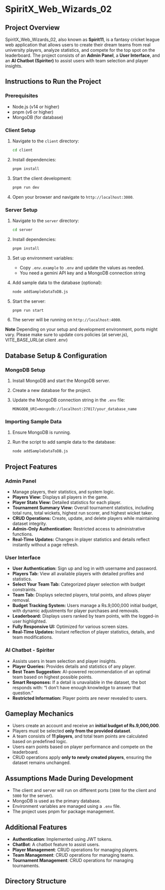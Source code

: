 # SpiritX_Web_Wizards_02

## Project Overview

SpiritX_Web_Wizards_02, also known as **Spirit11**, is a fantasy cricket league web application that allows users to create their dream teams from real university players, analyze statistics, and compete for the top spot on the leaderboard. The project consists of an **Admin Panel**, a **User Interface**, and an **AI Chatbot (Spiriter)** to assist users with team selection and player insights.

## Instructions to Run the Project

### Prerequisites

- Node.js (v14 or higher)
- pnpm (v6 or higher)
- MongoDB (for database)

### Client Setup

1. Navigate to the `client` directory:
    ```sh
    cd client
    ```

2. Install dependencies:
    ```sh
    pnpm install
    ```

3. Start the client development:
    ```sh
    pnpm run dev
    ```

4. Open your browser and navigate to `http://localhost:3000`.

### Server Setup

1. Navigate to the `server` directory:
    ```sh
    cd server
    ```

2. Install dependencies:
    ```sh
    pnpm install
    ```

3. Set up environment variables:
    - Copy `.env.example` to `.env` and update the values as needed.
    - You need a gemini API key and a MongoDB connection string

4. Add sample data to the database (optional):
    
    ```sh
    node addSampleDataToDB.js
    ```

5. Start the server:
    ```sh
    pnpm run start
    ```

6. The server will be running on `http://localhost:4000`.

**Note** Depending on your setup and development environment, ports might vary. Please make sure to update cors policies (at server.js), VITE_BASE_URL(at client .env)


## Database Setup & Configuration

### MongoDB Setup

1. Install MongoDB and start the MongoDB server.

2. Create a new database for the project.

3. Update the MongoDB connection string in the `.env` file:
    ```
    MONGODB_URI=mongodb://localhost:27017/your_database_name
    ```

### Importing Sample Data

1. Ensure MongoDB is running.

2. Run the script to add sample data to the database:
    ```sh
    node addSampleDataToDB.js
    ```

## Project Features

### Admin Panel
- Manage players, their statistics, and system logic.
- **Players View:** Displays all players in the game.
- **Player Stats View:** Detailed statistics for each player.
- **Tournament Summary View:** Overall tournament statistics, including total runs, total wickets, highest run scorer, and highest wicket taker.
- **CRUD Operations:** Create, update, and delete players while maintaining dataset integrity.
- **Admin-Only Authentication:** Restricted access to administrative functions.
- **Real-Time Updates:** Changes in player statistics and details reflect instantly without a page refresh.

### User Interface
- **User Authentication:** Sign up and log in with username and password.
- **Players Tab:** View all available players with detailed profiles and statistics.
- **Select Your Team Tab:** Categorized player selection with budget constraints.
- **Team Tab:** Displays selected players, total points, and allows player removal.
- **Budget Tracking System:** Users manage a Rs.9,000,000 initial budget, with dynamic adjustments for player purchases and removals.
- **Leaderboard:** Displays users ranked by team points, with the logged-in user highlighted.
- **Fully Responsive UI:** Optimized for various screen sizes.
- **Real-Time Updates:** Instant reflection of player statistics, details, and team modifications.

### AI Chatbot - Spiriter
- Assists users in team selection and player insights.
- **Player Queries:** Provides details and statistics of any player.
- **Best Team Suggestion:** AI-powered recommendation of an optimal team based on highest possible points.
- **Smart Responses:** If a detail is unavailable in the dataset, the bot responds with: “I don’t have enough knowledge to answer that question.”
- **Restricted Information:** Player points are never revealed to users.

## Gameplay Mechanics

- Users create an account and receive an **initial budget of Rs.9,000,000**.
- Players must be selected **only from the provided dataset**.
- A team consists of **11 players**, and total team points are calculated based on predefined logic.
- Users earn points based on player performance and compete on the leaderboard.
- CRUD operations apply **only to newly created players**, ensuring the dataset remains unchanged.

## Assumptions Made During Development

- The client and server will run on different ports (`3000` for the client and `5000` for the server).
- MongoDB is used as the primary database.
- Environment variables are managed using a `.env` file.
- The project uses pnpm for package management.

## Additional Features

- **Authentication**: Implemented using JWT tokens.
- **ChatBot**: A chatbot feature to assist users.
- **Player Management**: CRUD operations for managing players.
- **Team Management**: CRUD operations for managing teams.
- **Tournament Management**: CRUD operations for managing tournaments.

## Directory Structure
